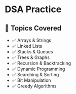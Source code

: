 # DSA Practice

## 🧠 Topics Covered
- ✅ Arrays & Strings
- ✅ Linked Lists
- ✅ Stacks & Queues
- ✅ Trees & Graphs
- ✅ Recursion & Backtracking
- ✅ Dynamic Programming
- ✅ Searching & Sorting
- ✅ Bit Manipulation
- ✅ Greedy Algorithms
